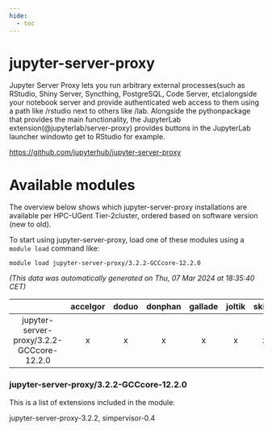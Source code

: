 ```yaml
---
hide:
  - toc
---
```


jupyter-server-proxy
====================


Jupyter Server Proxy lets you run arbitrary external processes(such as RStudio, Shiny Server, Syncthing, PostgreSQL, Code Server, etc)alongside your notebook server and provide authenticated web access to them    using a path like /rstudio next to others like /lab. Alongside the pythonpackage that provides the main functionality, the JupyterLab extension(@jupyterlab/server-proxy) provides buttons in the JupyterLab launcher windowto get to RStudio for example.

https://github.com/jupyterhub/jupyter-server-proxy
# Available modules


The overview below shows which jupyter-server-proxy installations are available per HPC-UGent Tier-2cluster, ordered based on software version (new to old).

To start using jupyter-server-proxy, load one of these modules using a `module load` command like:

```shell
module load jupyter-server-proxy/3.2.2-GCCcore-12.2.0
```

*(This data was automatically generated on Thu, 07 Mar 2024 at 18:35:40 CET)*  

| |accelgor|doduo|donphan|gallade|joltik|skitty|
| :---: | :---: | :---: | :---: | :---: | :---: | :---: |
|jupyter-server-proxy/3.2.2-GCCcore-12.2.0|x|x|x|x|x|x|


### jupyter-server-proxy/3.2.2-GCCcore-12.2.0

This is a list of extensions included in the module:

jupyter-server-proxy-3.2.2, simpervisor-0.4